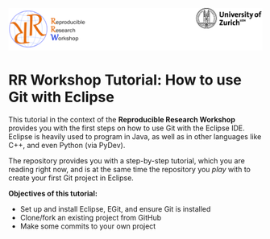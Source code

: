 ![](figures/header.png)

# RR Workshop Tutorial: How to use Git with Eclipse

This tutorial in the context of the **Reproducible Research Workshop** provides you with the first steps on how to use Git with the Eclipse IDE. Eclipse is heavily used to program in Java, as well as in other languages like C++, and even Python (via PyDev).

The repository provides you with a step-by-step tutorial, which you are reading right now, and is at the same time the repository you _play_ with to create your first Git project in Eclipse.

**Objectives of this tutorial:**

* Set up and install Eclipse, EGit, and ensure Git is installed
* Clone/fork an existing project from GitHub
* Make some commits to your own project


